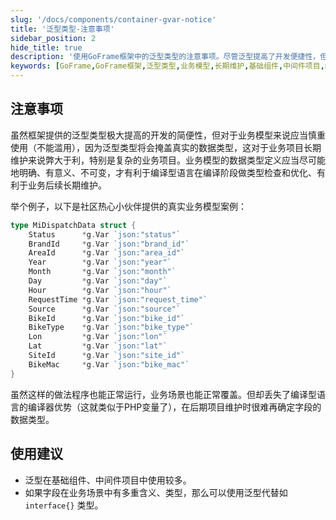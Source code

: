 ```yaml
---
slug: '/docs/components/container-gvar-notice'
title: '泛型类型-注意事项'
sidebar_position: 2
hide_title: true
description: '使用GoFrame框架中的泛型类型的注意事项。尽管泛型提高了开发便捷性，但在复杂业务项目中可能影响长期维护。建议在基础组件和中间件项目中使用泛型，同时明确业务模型的数据类型以发挥编译型语言的优势。'
keywords: [GoFrame,GoFrame框架,泛型类型,业务模型,长期维护,基础组件,中间件项目,编译型语言,数据类型,类型检查]
---
```


## 注意事项

虽然框架提供的泛型类型极大提高的开发的简便性，但对于业务模型来说应当慎重使用（不能滥用），因为泛型类型将会掩盖真实的数据类型，这对于业务项目长期维护来说弊大于利，特别是复杂的业务项目。业务模型的数据类型定义应当尽可能地明确、有意义、不可变，才有利于编译型语言在编译阶段做类型检查和优化、有利于业务后续长期维护。

举个例子，以下是社区热心小伙伴提供的真实业务模型案例：

```go
type MiDispatchData struct {
    Status      *g.Var `json:"status"`
    BrandId     *g.Var `json:"brand_id"`
    AreaId      *g.Var `json:"area_id"`
    Year        *g.Var `json:"year"`
    Month       *g.Var `json:"month"`
    Day         *g.Var `json:"day"`
    Hour        *g.Var `json:"hour"`
    RequestTime *g.Var `json:"request_time"`
    Source      *g.Var `json:"source"`
    BikeId      *g.Var `json:"bike_id"`
    BikeType    *g.Var `json:"bike_type"`
    Lon         *g.Var `json:"lon"`
    Lat         *g.Var `json:"lat"`
    SiteId      *g.Var `json:"site_id"`
    BikeMac     *g.Var `json:"bike_mac"`
}
```

虽然这样的做法程序也能正常运行，业务场景也能正常覆盖。但却丢失了编译型语言的编译器优势（这就类似于PHP变量了），在后期项目维护时很难再确定字段的数据类型。

## 使用建议

- 泛型在基础组件、中间件项目中使用较多。
- 如果字段在业务场景中有多重含义、类型，那么可以使用泛型代替如 `interface{}` 类型。